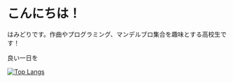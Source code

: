 <h1>こんにちは！</h1>
<p>はみどりです。作曲やプログラミング、マンデルブロ集合を趣味とする高校生です！</p>
<p>良い一日を</p>

  [![Top Langs](https://github-readme-stats.vercel.app/api/top-langs/?username=hachchch&hide=jupyter%20notebook&layout=compact&theme=radical)](https://github.com/anuraghazra/github-readme-stats)
</div>
